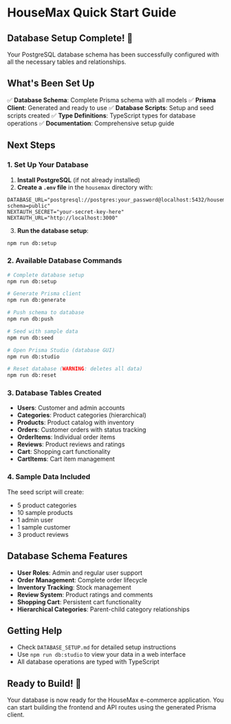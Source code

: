 # HouseMax Quick Start Guide

## Database Setup Complete! 🎉

Your PostgreSQL database schema has been successfully configured with all the necessary tables and relationships.

## What's Been Set Up

✅ **Database Schema**: Complete Prisma schema with all models
✅ **Prisma Client**: Generated and ready to use
✅ **Database Scripts**: Setup and seed scripts created
✅ **Type Definitions**: TypeScript types for database operations
✅ **Documentation**: Comprehensive setup guide

## Next Steps

### 1. Set Up Your Database

1. **Install PostgreSQL** (if not already installed)
2. **Create a `.env` file** in the `housemax` directory with:

```env
DATABASE_URL="postgresql://postgres:your_password@localhost:5432/housemax_db?schema=public"
NEXTAUTH_SECRET="your-secret-key-here"
NEXTAUTH_URL="http://localhost:3000"
```

3. **Run the database setup**:
```bash
npm run db:setup
```

### 2. Available Database Commands

```bash
# Complete database setup
npm run db:setup

# Generate Prisma client
npm run db:generate

# Push schema to database
npm run db:push

# Seed with sample data
npm run db:seed

# Open Prisma Studio (database GUI)
npm run db:studio

# Reset database (WARNING: deletes all data)
npm run db:reset
```

### 3. Database Tables Created

- **Users**: Customer and admin accounts
- **Categories**: Product categories (hierarchical)
- **Products**: Product catalog with inventory
- **Orders**: Customer orders with status tracking
- **OrderItems**: Individual order items
- **Reviews**: Product reviews and ratings
- **Cart**: Shopping cart functionality
- **CartItems**: Cart item management

### 4. Sample Data Included

The seed script will create:
- 5 product categories
- 10 sample products
- 1 admin user
- 1 sample customer
- 3 product reviews

## Database Schema Features

- **User Roles**: Admin and regular user support
- **Order Management**: Complete order lifecycle
- **Inventory Tracking**: Stock management
- **Review System**: Product ratings and comments
- **Shopping Cart**: Persistent cart functionality
- **Hierarchical Categories**: Parent-child category relationships

## Getting Help

- Check `DATABASE_SETUP.md` for detailed setup instructions
- Use `npm run db:studio` to view your data in a web interface
- All database operations are typed with TypeScript

## Ready to Build! 🚀

Your database is now ready for the HouseMax e-commerce application. You can start building the frontend and API routes using the generated Prisma client.
